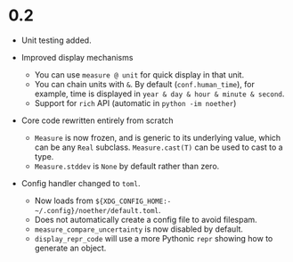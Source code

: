 # 0.2
- Unit testing added.

- Improved display mechanisms
    - You can use `measure @ unit` for quick display in that unit.
    - You can chain units with `&`. By default (`conf.human_time`), for example, time is displayed in `year & day & hour & minute & second`.
    - Support for `rich` API (automatic in `python -im noether`)

- Core code rewritten entirely from scratch
    - `Measure` is now frozen, and is generic to its underlying value, which can be any `Real` subclass. `Measure.cast(T)` can be used to cast to a type.
    - `Measure.stddev` is `None` by default rather than zero.

- Config handler changed to `toml`.
    - Now loads from `${XDG_CONFIG_HOME:-~/.config}/noether/default.toml`.
    - Does not automatically create a config file to avoid filespam.
    - `measure_compare_uncertainty` is now disabled by default.
    - `display_repr_code` will use a more Pythonic `repr` showing how to generate an object.